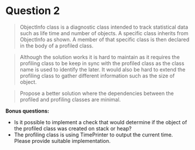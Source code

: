 # Question 2
> ObjectInfo class is a diagnostic class intended to track statistical data such as life time and
number of objects. A specific class inherits from ObjectInfo as shown.  A member of that specific class is then declared in the body of a profiled class.

> Although the solution works it is hard to maintain as it requires the profiling class to be keep in sync with the profiled class as the class name is used to identify the later. It would also be hard to extend the profiling class to gather different information such as the size of object.

> Propose a better solution where the dependencies between the profiled and profiling classes are minimal.

**Bonus questions:**
- Is it possible to implement a check that would determine if the object of the profiled class was created on stack or heap?
- The profiling class is using TimePrinter to output the current time. Please provide suitable implementation.

